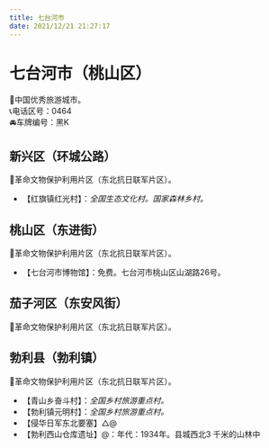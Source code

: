 ```yaml
---
title: 七台河市  
date: 2021/12/21 21:27:17  
---
```

  
# 七台河市（桃山区）  
🏅中国优秀旅游城市。   
📞电话区号：0464  
🚘车牌编号：黑K  

## 新兴区（环城公路）  
🚩革命文物保护利用片区（东北抗日联军片区）。   
* 【红旗镇红光村】：*全国生态文化村。国家森林乡村。*  

## 桃山区（东进街）  
🚩革命文物保护利用片区（东北抗日联军片区）。   
* 【七台河市博物馆】：免费。七台河市桃山区山湖路26号。   

## 茄子河区（东安风街）  
🚩革命文物保护利用片区（东北抗日联军片区）。   

## 勃利县（勃利镇）  
🚩革命文物保护利用片区（东北抗日联军片区）。   
* 【青山乡奋斗村】：*全国乡村旅游重点村。*  
* 【勃利镇元明村】：*全国乡村旅游重点村。*  
* 【侵华日军东北要塞】△@  
* 【勃利西山仓库遗址】@：年代：1934年。县城西北3 千米的山林中  